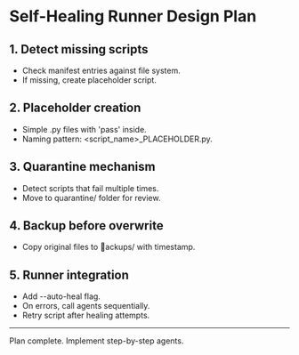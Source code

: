 # Self-Healing Runner Design Plan

## 1. Detect missing scripts
- Check manifest entries against file system.
- If missing, create placeholder script.

## 2. Placeholder creation
- Simple .py files with 'pass' inside.
- Naming pattern: <script_name>_PLACEHOLDER.py.

## 3. Quarantine mechanism
- Detect scripts that fail multiple times.
- Move to quarantine/ folder for review.

## 4. Backup before overwrite
- Copy original files to ackups/ with timestamp.

## 5. Runner integration
- Add --auto-heal flag.
- On errors, call agents sequentially.
- Retry script after healing attempts.

---

Plan complete. Implement step-by-step agents.
